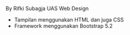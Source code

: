 By Rifki Subagja UAS Web Design
- Tampilan menggunakan HTML dan juga CSS
- Framework menggunakan Bootstrap 5.2
